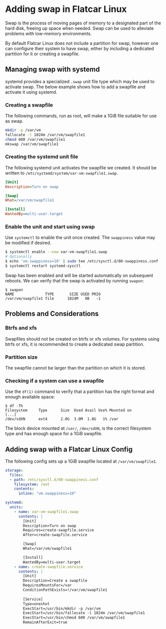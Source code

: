 # Adding swap in Flatcar Linux

Swap is the process of moving pages of memory to a designated part of the hard disk, freeing up space when needed. Swap can be used to alleviate problems with low-memory environments.

By default Flatcar Linux does not include a partition for swap, however one can configure their system to have swap, either by including a dedicated partition for it or creating a swapfile.

## Managing swap with systemd

systemd provides a specialized `.swap` unit file type which may be used to activate swap. The below example shows how to add a swapfile and activate it using systemd.

### Creating a swapfile

The following commands, run as root, will make a 1GiB file suitable for use as swap.

```sh
mkdir -p /var/vm
fallocate -l 1024m /var/vm/swapfile1
chmod 600 /var/vm/swapfile1
mkswap /var/vm/swapfile1
```

### Creating the systemd unit file

The following systemd unit activates the swapfile we created. It should be written to `/etc/systemd/system/var-vm-swapfile1.swap`.

```ini
[Unit]
Description=Turn on swap

[Swap]
What=/var/vm/swapfile1

[Install]
WantedBy=multi-user.target
```

### Enable the unit and start using swap

Use `systemctl` to enable the unit once created. The `swappiness` value may be modified if desired.

```sh
$ systemctl enable --now var-vm-swapfile1.swap
# Optionally
$ echo 'vm.swappiness=10' | sudo tee /etc/sysctl.d/80-swappiness.conf
$ systemctl restart systemd-sysctl
```

Swap has been enabled and will be started automatically on subsequent reboots. We can verify that the swap is activated by running `swapon`:

```
$ swapon
NAME              TYPE       SIZE USED PRIO
/var/vm/swapfile1 file      1024M   0B   -1
```

## Problems and Considerations

### Btrfs and xfs

Swapfiles should not be created on btrfs or xfs volumes. For systems using btrfs or xfs, it is recommended to create a dedicated swap partition.

### Partition size

The swapfile cannot be larger than the partition on which it is stored.

### Checking if a system can use a swapfile

Use the `df(1)` command to verify that a partition has the right format and enough available space:

```
$ df -Th
Filesystem     Type      Size  Used Avail Use% Mounted on
[...]
/dev/sdXN      ext4      2.0G  3.0M  1.8G   1% /var
```

The block device mounted at `/var/`, `/dev/sdXN`, is the correct filesystem type and has enough space for a 1GiB swapfile.

## Adding swap with a Flatcar Linux Config

The following config sets up a 1GiB swapfile located at `/var/vm/swapfile1`.

```yaml container-linux-config
storage:
  files:
  - path: /etc/sysctl.d/80-swappiness.conf
    filesystem: root
    contents:
      inline: "vm.swappiness=10"

systemd:
  units:
    - name: var-vm-swapfile1.swap
      contents: |
        [Unit]
        Description=Turn on swap
        Requires=create-swapfile.service
        After=create-swapfile.service

        [Swap]
        What=/var/vm/swapfile1

        [Install]
        WantedBy=multi-user.target
    - name: create-swapfile.service
      contents: |
        [Unit]
        Description=Create a swapfile
        RequiresMountsFor=/var
        ConditionPathExists=!/var/vm/swapfile1
        
        [Service]
        Type=oneshot
        ExecStart=/usr/bin/mkdir -p /var/vm
        ExecStart=/usr/bin/fallocate -l 1024m /var/vm/swapfile1
        ExecStart=/usr/bin/chmod 600 /var/vm/swapfile1
        RemainAfterExit=true
```
